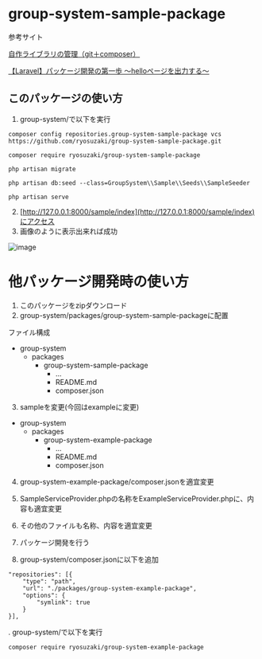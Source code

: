 # group-system-sample-package

参考サイト

[自作ライブラリの管理（git＋composer）](https://www.wetch.co.jp/%E8%87%AA%E4%BD%9C%E3%83%A9%E3%82%A4%E3%83%96%E3%83%A9%E3%83%AA%E3%81%AE%E7%AE%A1%E7%90%86%EF%BC%88git%EF%BC%8Bcomposer%EF%BC%89/)

[【Laravel】パッケージ開発の第一歩 〜helloページを出力する〜](https://qiita.com/nasteng/items/350fb46d3f08479a7bcf#laravel%E3%82%A2%E3%83%97%E3%83%AA%E3%82%B1%E3%83%BC%E3%82%B7%E3%83%A7%E3%83%B3%E5%81%B4%E3%81%AEcomposerjson%E3%82%92%E7%B7%A8%E9%9B%86)

## このパッケージの使い方

1. group-system/で以下を実行
```
composer config repositories.group-system-sample-package vcs https://github.com/ryosuzaki/group-system-sample-package.git

composer require ryosuzaki/group-system-sample-package

php artisan migrate

php artisan db:seed --class=GroupSystem\\Sample\\Seeds\\SampleSeeder

php artisan serve
```
2. [http://127.0.0.1:8000/sample/index](http://127.0.0.1:8000/sample/index)にアクセス
3. 画像のように表示出来れば成功

![image](https://user-images.githubusercontent.com/71608299/140604876-c0981eaf-04b9-4b3b-84c2-df8e065e6140.png)

# 他パッケージ開発時の使い方
1. このパッケージをzipダウンロード
2. group-system/packages/group-system-sample-packageに配置

ファイル構成
- group-system
   - packages
     - group-system-sample-package
       - ...
       - README.md
       - composer.json


3. sampleを変更(今回はexampleに変更)

- group-system
   - packages
     - group-system-example-package
       - ...
       - README.md
       - composer.json

4. group-system-example-package/composer.jsonを適宜変更

5. SampleServiceProvider.phpの名称をExampleServiceProvider.phpに、内容も適宜変更

6. その他のファイルも名称、内容を適宜変更

7. パッケージ開発を行う

8. group-system/composer.jsonに以下を追加

```
"repositories": [{
    "type": "path",
    "url": "./packages/group-system-example-package",
    "options": {
        "symlink": true
    }
}],
```

. group-system/で以下を実行

```
composer require ryosuzaki/group-system-example-package
```


